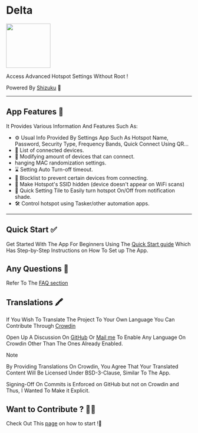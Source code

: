 # Delta

<img src="https://i.postimg.cc/k4RhYVnx/1000047246.png)](https://postimg.cc/r0cJKwRm" height="120" />

Access Advanced Hotspot Settings Without Root !

Powered By [Shizuku](https://shizuku.rikka.app/) 🤩

</div>

---

## App Features 🥳

It Provides Various Information And Features Such As:
- ⚙️ Usual Info Provided By Settings App Such As Hotspot Name, Password, Security Type, Frequency Bands, Quick Connect Using QR...
- 📃 List of connected devices.
- 📱 Modifying amount of devices that can connect.
- hanging MAC randomization settings.
- ⌛ Setting Auto Turn-off timeout.
- 🚧 Blocklist to prevent certain devices from connecting.
- 🔐 Make Hotspot's SSID hidden (device doesn't appear on WiFi scans)
- 🔗 Quick Setting Tile to Easily turn hotspot On/Off from notification shade.
- 🛠️ Control hotspot using Tasker/other automation apps.

---
## Quick Start ✅

Get Started With The App For Beginners Using The [Quick Start guide](https://delta.shadoe.dev/quick-start-guide/)
Which Has Step-by-Step Instructions on How To Set up The App.

## Any Questions 🤔

Refer To The [FAQ section](https://delta.shadoe.dev/faq/)

## Translations 🖍️

If You Wish To Translate The Project To Your Own Language You
Can Contribute Through [Crowdin](https://crowdin.com/project/delta-app)

Open Up A Discussion On [GitHub](https://github.com/supershadoe/delta/discussions/new?category=ideas)
Or [Mail me](mailto:shadoe@shadoe.dev) To Enable Any Language On Crowdin Other
Than The Ones Already Enabled.

> [!NOTE]
> By Providing Translations On Crowdin, You Agree That Your Translated Content
> Will Be Licensed Under BSD-3-Clause, Similar To The App.

Signing-Off On Commits is Enforced on GitHub but not on Crowdin and Thus, I
Wanted To Make it Explicit.

## Want to Contribute ? 👨‍💻

Check Out This [page](https://github.com/supershadoe/delta/contribute) on how
to start !:hugs:
